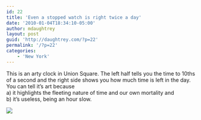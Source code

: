 ```yaml
---
id: 22
title: 'Even a stopped watch is right twice a day'
date: '2010-01-04T18:34:10-05:00'
author: mdaughtrey
layout: post
guid: 'http://daughtrey.com/?p=22'
permalink: '/?p=22'
categories:
    - 'New York'
---
```


This is an arty clock in Union Square. The left half tells you the time to 10ths of a second and the right side shows you how much time is left in the day. You can tell it’s art because  
a) it highlights the fleeting nature of time and our own mortality and  
b) it’s useless, being an hour slow.

[![](http://daughtrey.com/wp-content/uploads/2010/01/l_2048_1536_23BA92DC-6615-4A30-A416-1283EC380617.jpeg)](http://daughtrey.com/wp-content/uploads/2010/01/l_2048_1536_23BA92DC-6615-4A30-A416-1283EC380617.jpeg)